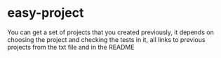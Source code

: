 # easy-project
You can get a set of projects that you created previously, it depends on choosing the project and checking the tests in it, all links to previous projects from the txt file and in the README
